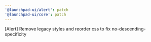 ```yaml
---
'@launchpad-ui/alert': patch
'@launchpad-ui/core': patch
---
```


[Alert] Remove legacy styles and reorder css to fix no-descending-specificity
